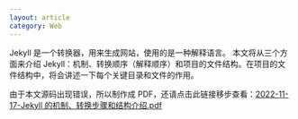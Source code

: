 ```yaml
---
layout: article
category: Web
---
```

<!-- excerpt-start -->
Jekyll 是一个转换器，用来生成网站，使用的是一种解释语言。
本文将从三个方面来介绍 Jekyll：机制、转换顺序（解释顺序）和项目的文件结构。在项目的文件结构中，将会讲述一下每个关键目录和文件的作用。

由于本文源码出现错误，所以制作成 PDF，还请点击此链接移步查看：[2022-11-17-Jekyll 的机制、转换步骤和结构介绍.pdf](/assets/pdf/2022-11-17-Jekyll%20%E7%9A%84%E6%9C%BA%E5%88%B6%E3%80%81%E8%BD%AC%E6%8D%A2%E6%AD%A5%E9%AA%A4%E5%92%8C%E7%BB%93%E6%9E%84%E4%BB%8B%E7%BB%8D.pdf)